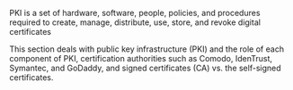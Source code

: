 PKI is a set of hardware, software, people,
policies, and procedures required to create,
manage, distribute, use, store, and revoke
digital certificates




This section deals with public key infrastructure (PKI) and the role of each component of PKI,
certification authorities such as Comodo, IdenTrust, Symantec, and GoDaddy, and signed
certificates (CA) vs. the self-signed certificates.



